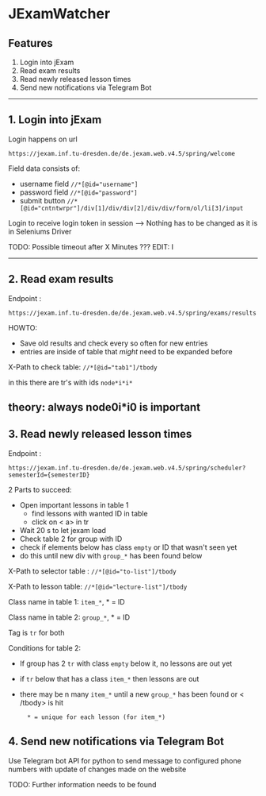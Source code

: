 # JExamWatcher
## Features

1. Login into jExam
2. Read exam results
3. Read newly released lesson times
4. Send new notifications via Telegram Bot

---
## 1. Login into jExam

Login happens on url

`
https://jexam.inf.tu-dresden.de/de.jexam.web.v4.5/spring/welcome
`

Field data consists of:

- username field `//*[@id="username"]`
- password field `//*[@id="password"]`
- submit button `//*[@id="cntntwrpr"]/div[1]/div/div[2]/div/div/form/ol/li[3]/input`

Login to receive login token in session 
--> Nothing has to be changed as it is in Seleniums Driver

TODO: Possible timeout after X Minutes ???
EDIT: I

---
## 2. Read exam results

Endpoint :

`https://jexam.inf.tu-dresden.de/de.jexam.web.v4.5/spring/exams/results`


HOWTO:
- Save old results and check every so often for new entries
- entries are inside of table that *might* need to be expanded before

X-Path to check table: `//*[@id="tab1"]/tbody`

in this there are tr's with ids `node*i*i*`

theory:
always node0i*i0 is important 
---
## 3. Read newly released lesson times

Endpoint :

`https://jexam.inf.tu-dresden.de/de.jexam.web.v4.5/spring/scheduler?semesterId={semesterID}`

2 Parts to succeed:

- Open important lessons in table 1
    - find lessons with wanted ID in table
    - click on < a> in tr
- Wait 20 s to let jexam load
- Check table 2 for group with ID
- check if elements below has class `empty` or ID that wasn't seen yet
- do this until new div with `group_*` has been found below


X-Path to selector table : `//*[@id="to-list"]/tbody`

X-Path to lesson table: `//*[@id="lecture-list"]/tbody`

Class name in table 1: `item_*`, * = ID

Class name in table 2: `group_*`, * = ID

Tag is `tr` for both

Conditions for table 2:

- If group has 2 `tr` with class `empty` below it, no lessons are out yet
- if `tr` below that has a class `item_*` then lessons are out
- there may be n many `item_*` until a new `group_*` has been found or < /tbody> is hit

        * = unique for each lesson (for item_*)

## 4. Send new notifications via Telegram Bot

Use Telegram bot API for python to send message to configured phone numbers with update of changes made on the website

TODO: Further information needs to be found